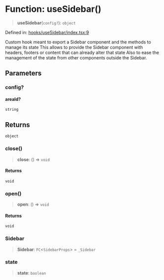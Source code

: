 # Function: useSidebar()

> **useSidebar**(`config?`): `object`

Defined in: [hooks/useSidebar/index.tsx:9](https://github.com/onyx-og/prismal-react/blob/4de964c33b6496e718d9735afb715c0a69193872/src/hooks/useSidebar/index.tsx#L9)

Custom hook meant to export a Sidebar component and the methods to manage its state
This allows to provide the Sidebar component with headers, footers or content that can already alter that state
Also to ease the management of the state from other components outside the Sidebar.

## Parameters

### config?

#### areaId?

`string`

## Returns

`object`

### close()

> **close**: () => `void`

#### Returns

`void`

### open()

> **open**: () => `void`

#### Returns

`void`

### Sidebar

> **Sidebar**: `FC`\<`SidebarProps`\> = `_Sidebar`

### state

> **state**: `boolean`
